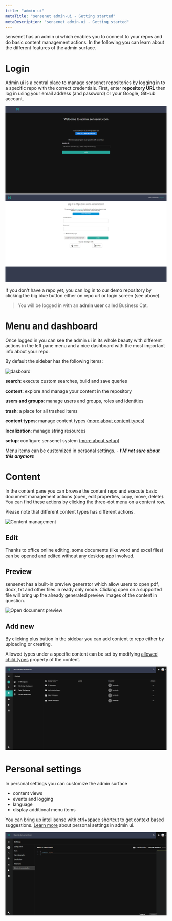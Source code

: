 ```yaml
---
title: "admin ui"
metaTitle: "sensenet admin-ui - Getting started"
metaDescription: "sensenet admin-ui - Getting started"
---
```


sensenet has an admin ui which enables you to connect to your repos and do basic content management actions. In the following you can learn about the different features of the admin surface.

# Login

Admin ui is a central place to manage sensenet repositories by logging in to a specific repo with the correct credentials.
First, enter **repository URL** then log in using your email address (and password) or your Google, GitHub account.

![repo url](./img/adminui_repo.png)
![login](./img/admin-ui_logincredentials.png)

If you don't have a repo yet, you can log in to our demo repository by clicking the big blue button either on repo url or login screen (see above).

> You will be logged in with an **admin user** called Business Cat.

# Menu and dashboard
Once logged in you can see the admin ui in its whole beauty with different actions in the left pane menu and a nice dashboard with the most important info about your repo.

By default the sidebar has the following items:

![dasboard](./img/dashboard.png)

**search**: execute custom searches, build and save queries

**content**: explore and manage your content in the repository

**users and groups**: manage users and groups, roles and identities

**trash**: a place for all trashed items

**content types**: manage content types ([more about content types](/concepts/content-management/03-content-types))

**localization**: manage string resources

**setup**: configure sensenet system ([more about setup](/guides/setup))

<note title="pro tip">Menu items can be customized in personal settings.</note> - _____I'M not sure about this anymore_____

# Content

In the content pane you can browse the content repo and execute basic document management actions (open, edit properties, copy, move, delete). You can find these actions by clicking the three-dot menu on a content row.

Please note that different content types has different actions.

![Content management](./img/content.gif)

## Edit

Thanks to office online editing, some documents (like word and excel files) can be opened and edited without any desktop app involved.

## Preview

sensenet has a built-in preview generator which allow users to open pdf, docx, txt and other files in ready only mode.
Clicking open on a supported file will bring up the already generated preview images of the content in question.

![Open document preview](./img/preview.png)

## Add new

By clicking plus button in the sidebar you can add content to repo either by uploading or creating.

<note title="pro tip">Allowed types under a specific content can be set by modifying <a href="/concepts/content-management/06-allowed-childtypes">allowed child types</a> property of the content.</note>

![Create content](./img/add_new.gif)

# Personal settings

In personal settings you can customize the admin surface

- content views
- events and logging
- language
- display additional menu items

<note title="pro tip">You can bring up intellisense with ctrl+space shortcut to get context based suggestions.
<a href="/guides/dashboard-customization">Learn more</a> about personal settings in admin ui.</note>

![personal settings](./img/personal_settings.gif)
